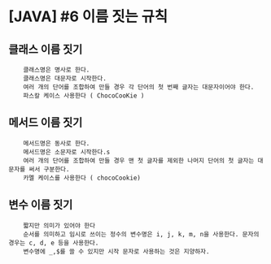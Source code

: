# [JAVA] #6 이름 짓는 규칙

## 클래스 이름 짓기
```
    클래스명은 명사로 한다.
    클래스명은 대문자로 시작한다.
    여러 개의 단어를 조합하여 만들 경우 각 단어의 첫 번째 글자는 대문자이어야 한다.
    파스칼 케이스 사용한다 ( ChocoCooKie )
```

## 메서드 이름 짓기
```
    메서드명은 동사로 한다.
    메서드명은 소문자로 시작한다.s
    여러 개의 단어를 조합하여 만들 경우 맨 첫 글자를 제외한 나머지 단어의 첫 글자는 대문자를 써서 구분한다. 
    카멜 케이스를 사용한다 ( chocoCookie)
```

## 변수 이름 짓기
```
    짧지만 의미가 있어야 한다
    순서를 의미하고 임시로 쓰이는 정수의 변수명은 i, j, k, m, n을 사용한다. 문자의 경우는 c, d, e 등을 사용한다.
    변수명에 _,$를 쓸 수 있지만 시작 문자로 사용하는 것은 지양하자.
```

